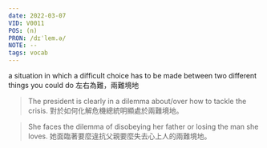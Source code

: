 ```yaml
---
date: 2022-03-07
VID: V0011
POS: (n)
PRON: /dɪˈlem.ə/
NOTE: --
tags: vocab
---
```


a situation in which a difficult choice has to be made between two different things you could do  左右為難，兩難境地 

>The president is clearly in a dilemma about/over how to tackle the crisis.  對於如何化解危機總統明顯處於兩難境地。 

>She faces the dilemma of disobeying her father or losing the man she loves. 她面臨著要麼違抗父親要麼失去心上人的兩難境地。